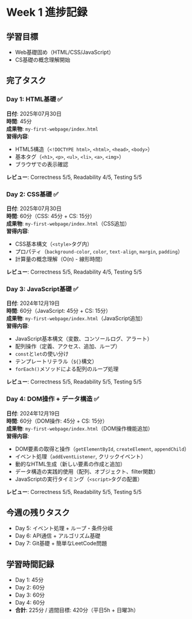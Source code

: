 # Week 1 進捗記録

## 学習目標
- Web基礎固め（HTML/CSS/JavaScript）
- CS基礎の概念理解開始

## 完了タスク

### Day 1: HTML基礎 ✅
**日付**: 2025年07月30日  
**時間**: 45分  
**成果物**: `my-first-webpage/index.html`  
**習得内容**:
- HTML5構造（`<!DOCTYPE html>`, `<html>`, `<head>`, `<body>`）
- 基本タグ（`<h1>`, `<p>`, `<ul>`, `<li>`, `<a>`, `<img>`）
- ブラウザでの表示確認

**レビュー**: Correctness 5/5, Readability 4/5, Testing 5/5

### Day 2: CSS基礎 ✅
**日付**: 2025年07月30日  
**時間**: 60分（CSS: 45分 + CS: 15分）  
**成果物**: `my-first-webpage/index.html`（CSS追加）  
**習得内容**:
- CSS基本構文（`<style>`タグ内）
- プロパティ（`background-color`, `color`, `text-align`, `margin`, `padding`）
- 計算量の概念理解（O(n) - 線形時間）

**レビュー**: Correctness 5/5, Readability 4/5, Testing 5/5

### Day 3: JavaScript基礎 ✅
**日付**: 2024年12月19日  
**時間**: 60分（JavaScript: 45分 + CS: 15分）  
**成果物**: `my-first-webpage/index.html`（JavaScript追加）  
**習得内容**:
- JavaScript基本構文（変数、コンソールログ、アラート）
- 配列操作（定義、アクセス、追加、ループ）
- `const`と`let`の使い分け
- テンプレートリテラル（`${}`構文）
- `forEach()`メソッドによる配列のループ処理

**レビュー**: Correctness 5/5, Readability 5/5, Testing 5/5

### Day 4: DOM操作 + データ構造 ✅
**日付**: 2024年12月19日  
**時間**: 60分（DOM操作: 45分 + CS: 15分）  
**成果物**: `my-first-webpage/index.html`（DOM操作機能追加）  
**習得内容**:
- DOM要素の取得と操作（`getElementById`, `createElement`, `appendChild`）
- イベント処理（`addEventListener`, クリックイベント）
- 動的なHTML生成（新しい要素の作成と追加）
- データ構造の実践的使用（配列、オブジェクト、filter関数）
- JavaScriptの実行タイミング（`<script>`タグの配置）

**レビュー**: Correctness 5/5, Readability 5/5, Testing 5/5

## 今週の残りタスク
- Day 5: イベント処理 + ループ・条件分岐
- Day 6: API通信 + アルゴリズム基礎
- Day 7: Git基礎 + 簡単なLeetCode問題

## 学習時間記録
- Day 1: 45分
- Day 2: 60分
- Day 3: 60分
- Day 4: 60分
- **合計**: 225分 / 週間目標: 420分（平日5h + 日曜3h） 